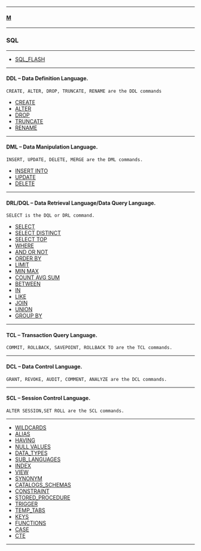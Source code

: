 
---

#### [M](https://github.com/ttltrk/TTT/blob/master/menu.md)

---

### SQL

---

* [SQL_FLASH](https://github.com/ttltrk/TTT/blob/master/SQL/SQL_FLASH/SQL_FLASH.md)

---

#### DDL – Data Definition Language.

```
CREATE, ALTER, DROP, TRUNCATE, RENAME are the DDL commands
```

* [CREATE](https://github.com/ttltrk/TTT/blob/master/SQL/CREATE/CREATE.md)
* [ALTER](https://github.com/ttltrk/TTT/blob/master/SQL/ALTER/ALTER.md)
* [DROP](https://github.com/ttltrk/TTT/blob/master/SQL/DROP/DROP.md)
* [TRUNCATE](https://github.com/ttltrk/TTT/blob/master/SQL/TRUNCATE/TRUNCATE.md)
* [RENAME]()

---

#### DML – Data Manipulation Language.

```
INSERT, UPDATE, DELETE, MERGE are the DML commands.
```

* [INSERT INTO](https://github.com/ttltrk/TTT/blob/master/SQL/INSERT_INTO/INSERT_INTO.md)
* [UPDATE](https://github.com/ttltrk/TTT/blob/master/SQL/UPDATE/UPDATE.md)
* [DELETE](https://github.com/ttltrk/TTT/blob/master/SQL/DELETE/DELETE.md)

---

#### DRL/DQL – Data Retrieval Language/Data Query Language.

```
SELECT is the DQL or DRL command.
```

* [SELECT](https://github.com/ttltrk/TTT/blob/master/SQL/SELECT/SELECT.md)
* [SELECT DISTINCT](https://github.com/ttltrk/TTT/blob/master/SQL/SELECT_DISTINCT/SELECT_DISTINCT.md)
* [SELECT TOP](https://github.com/ttltrk/TTT/blob/master/SQL/SELECT_TOP/SELECT_TOP.md)
* [WHERE](https://github.com/ttltrk/TTT/blob/master/SQL/WHERE/WHERE.md)
* [AND OR NOT](https://github.com/ttltrk/TTT/blob/master/SQL/AND_OR_NOT/AND_OR_NOT.md)
* [ORDER BY](https://github.com/ttltrk/TTT/blob/master/SQL/ORDER_BY/ORDER_BY.md)
* [LIMIT](https://github.com/ttltrk/TTT/blob/master/SQL/LIMIT/LIMIT.md)
* [MIN MAX](https://github.com/ttltrk/TTT/blob/master/SQL/MIN_MAX/MIN_MAX.md)
* [COUNT AVG SUM](https://github.com/ttltrk/TTT/blob/master/SQL/COUNT_AVG_SUM/COUNT_AVG_SUM.md)
* [BETWEEN](https://github.com/ttltrk/TTT/blob/master/SQL/BETWEEN/BETWEEN.md)
* [IN](https://github.com/ttltrk/TTT/blob/master/SQL/IN/IN.md)
* [LIKE](https://github.com/ttltrk/TTT/blob/master/SQL/LIKE/LIKE.md)
* [JOIN](https://github.com/ttltrk/TTT/blob/master/SQL/JOIN/JOIN.md)
* [UNION](https://github.com/ttltrk/TTT/blob/master/SQL/UNION/UNION.md)
* [GROUP BY](https://github.com/ttltrk/TTT/blob/master/SQL/GROUP_BY/GROUP_BY.md)

---

#### TCL – Transaction Query Language.

```
COMMIT, ROLLBACK, SAVEPOINT, ROLLBACK TO are the TCL commands.
```
---

#### DCL – Data Control Language.

```
GRANT, REVOKE, AUDIT, COMMENT, ANALYZE are the DCL commands.
```
---

#### SCL – Session Control Language.

```
ALTER SESSION,SET ROLL are the SCL commands.
```

---

* [WILDCARDS](https://github.com/ttltrk/TTT/blob/master/SQL/WILDCARDS/WILDCARDS.md)
* [ALIAS](https://github.com/ttltrk/TTT/blob/master/SQL/ALIAS/ALIAS.md)
* [HAVING](https://github.com/ttltrk/TTT/blob/master/SQL/HAVING/HAVING.md)
* [NULL VALUES](https://github.com/ttltrk/TTT/blob/master/SQL/NULL_VALUES/NULL_VALUES.md)
* [DATA_TYPES](https://github.com/ttltrk/TTT/blob/master/SQL/DATA_TYPES/DATA_TYPES.md)
* [SUB_LANGUAGES](https://github.com/ttltrk/TTT/blob/master/SQL/SUB_LAN/SUB_LAN.md)
* [INDEX](https://github.com/ttltrk/TTT/blob/master/SQL/INDEX/INDEX.md)
* [VIEW](https://github.com/ttltrk/TTT/blob/master/SQL/VIEW/VIEW.md)
* [SYNONYM](https://github.com/ttltrk/TTT/blob/master/SQL/SYNONYM/SYNONYM.md)
* [CATALOGS_SCHEMAS](https://github.com/ttltrk/TTT/blob/master/SQL/CATALOGS_SCHEMAS/CATALOGS_SCHEMAS.md)
* [CONSTRAINT](https://github.com/ttltrk/TTT/blob/master/SQL/CONSTRAINT/CONSTRAINT.md)
* [STORED_PROCEDURE](https://github.com/ttltrk/TTT/blob/master/SQL/STORED_PROCEDURE/STORED_PROCEDURE.md)
* [TRIGGER](https://github.com/ttltrk/TTT/blob/master/SQL/TRIGGER/TRIGGER.md)
* [TEMP_TABS](https://github.com/ttltrk/TTT/blob/master/SQL/TEMP_TABS/TEMP_TABS.md)
* [KEYS](https://github.com/ttltrk/TTT/blob/master/SQL/KEYS/KEYS.md)
* [FUNCTIONS](https://github.com/ttltrk/TTT/blob/master/SQL/FUNCTIONS/FUNCTIONS.md)
* [CASE](https://github.com/ttltrk/TTT/blob/master/SQL/CASE/CASE.md)
* [CTE](https://github.com/ttltrk/TTT/blob/master/SQL/CTE/CTE.md)

---

